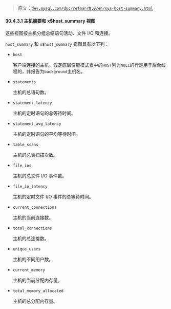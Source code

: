 > 原文：[`dev.mysql.com/doc/refman/8.0/en/sys-host-summary.html`](https://dev.mysql.com/doc/refman/8.0/en/sys-host-summary.html)

#### 30.4.3.1 主机摘要和 x$host_summary 视图

这些视图按主机分组总结语句活动、文件 I/O 和连接。

`host_summary` 和 `x$host_summary` 视图具有以下列：

+   `host`

    客户端连接的主机。假定底层性能模式表中的`HOST`列为`NULL`的行是用于后台线程的，并报告为`background`主机名。

+   `statements`

    主机的总语句数。

+   `statement_latency`

    主机的定时语句的总等待时间。

+   `statement_avg_latency`

    主机的定时语句的平均等待时间。

+   `table_scans`

    主机的总表扫描次数。

+   `file_ios`

    主机的总文件 I/O 事件数。

+   `file_io_latency`

    主机的定时文件 I/O 事件的总等待时间。

+   `current_connections`

    主机的当前连接数。

+   `total_connections`

    主机的总连接数。

+   `unique_users`

    主机的不同用户数。

+   `current_memory`

    主机的当前分配内存量。

+   `total_memory_allocated`

    主机的总分配内存量。
